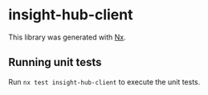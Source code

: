 # insight-hub-client

This library was generated with [Nx](https://nx.dev).

## Running unit tests

Run `nx test insight-hub-client` to execute the unit tests.
